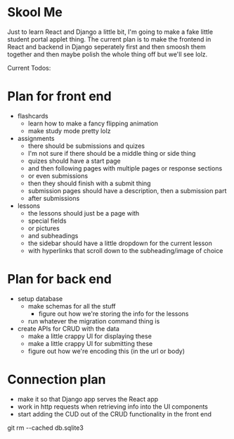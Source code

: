 # Skool Me
Just to learn React and Django a little bit, I'm going to make a fake little student portal applet thing. The current plan is to make the frontend in React and backend in Django seperately first and then smoosh them together and then maybe polish the whole thing off but we'll see lolz.

Current Todos:

# Plan for front end
- flashcards
    - learn how to make a fancy flipping animation
    - make study mode pretty lolz
- assignments
    - there should be submissions and quizes
    - I'm not sure if there should be a middle thing or side thing
    - quizes should have a start page
    - and then following pages with multiple pages or response sections
    - or even submissions
    - then they should finish with a submit thing
    - submission pages should have a description, then a submission part
    - after submissions 
- lessons
    - the lessons should just be a page with 
    - special fields
    - or pictures
    - and subheadings
    - the sidebar should have a little dropdown for the current lesson
    - with hyperlinks that scroll down to the subheading/image of choice

# Plan for back end
- setup database
    - make schemas for all the stuff
        - figure out how we're storing the info for the lessons
    - run whatever the migration command thing is
- create APIs for CRUD with the data
    - make a little crappy UI for displaying these
    - make a little crappy UI for submitting these 
    - figure out how we're encoding this (in the url or body)

# Connection plan
- make it so that Django app serves the React app
- work in http requests when retrieving info into the UI components
- start adding the CUD out of the CRUD functionality in the front end

git rm --cached db.sqlite3
